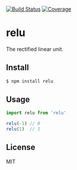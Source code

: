[![Build Status](https://travis-ci.org/kaelzhang/relu.svg?branch=master)](https://travis-ci.org/kaelzhang/relu)
[![Coverage](https://codecov.io/gh/kaelzhang/relu/branch/master/graph/badge.svg)](https://codecov.io/gh/kaelzhang/relu)
<!-- optional appveyor tst
[![Windows Build Status](https://ci.appveyor.com/api/projects/status/github/kaelzhang/relu?branch=master&svg=true)](https://ci.appveyor.com/project/kaelzhang/relu)
-->
<!-- optional npm version
[![NPM version](https://badge.fury.io/js/relu.svg)](http://badge.fury.io/js/relu)
-->
<!-- optional npm downloads
[![npm module downloads per month](http://img.shields.io/npm/dm/relu.svg)](https://www.npmjs.org/package/relu)
-->
<!-- optional dependency status
[![Dependency Status](https://david-dm.org/kaelzhang/relu.svg)](https://david-dm.org/kaelzhang/relu)
-->

# relu

The rectified linear unit.

## Install

```sh
$ npm install relu
```

## Usage

```js
import relu from 'relu'

relu(-1) // 0
relu(1)  // 1
```

## License

MIT
